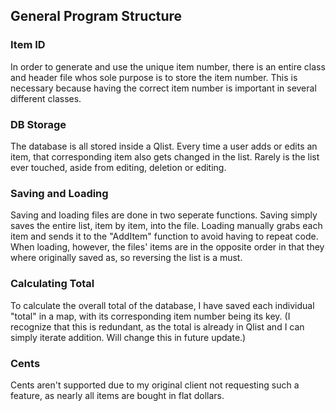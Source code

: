 ## General Program Structure

### Item ID
In order to generate and use the unique item number, there is an entire class and header file whos sole purpose is 
to store the item number. This is necessary because having the correct item number is important in several different classes.

### DB Storage
The database is all stored inside a Qlist. Every time a user adds or edits an item, that corresponding item also gets
changed in the list. Rarely is the list ever touched, aside from editing, deletion or editing.

### Saving and Loading
Saving and loading files are done in two seperate functions. Saving simply saves the entire list, item by item, into the file.
Loading manually grabs each item and sends it to the "AddItem" function to avoid having to repeat code. When loading, however,
the files' items are in the opposite order in that they where originally saved as, so reversing the list is a must.

### Calculating Total
To calculate the overall total of the database, I have saved each individual "total" in a map, with its corresponding item number being its key.
(I recognize that this is redundant, as the total is already in Qlist and I can simply iterate addition. Will change this in future update.)

### Cents
Cents aren't supported due to my original client not requesting such a feature, as nearly all items are bought in flat dollars.

